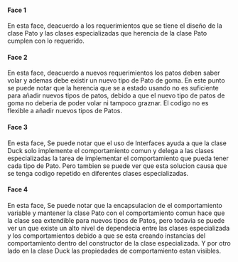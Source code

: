 #### Face 1
En esta face, deacuerdo a los requerimientos que se tiene el diseño de la clase Pato y las clases especializadas que herencia de la clase Pato cumplen con lo requerido. 

#### Face 2
En esta face, deacuerdo a nuevos requerimientos los patos deben saber volar y ademas debe existir un nuevo tipo de Pato de goma. 
En este punto se puede notar que la herencia que se a estado usando no es suficiente para añadir nuevos tipos de patos, debido a que el nuevo tipo de patos de goma no deberia de poder volar ni tampoco graznar.
El codigo no es flexible a añadir nuevos tipos de Patos.          

#### Face 3
En esta face, Se puede notar que el uso de Interfaces ayuda a que la clase Duck solo implemente el comportamiento comun y delega a las clases especializadas la tarea de implementar el comportamiento que pueda tener cada tipo de Pato.
Pero tambien se puede ver que esta solucion causa que se tenga codigo repetido en diferentes clases especializadas.

#### Face 4
En esta face, Se puede notar que la encapsulacion de el comportamiento variable y mantener la clase Pato con el comportamiento comun hace que la clase sea extendible para nuevos tipos de Patos, 
pero todavia se puede ver un que existe un alto nivel de dependecia entre las clases especializada y los comportamientos debido a que se esta creando instancias del comportamiento dentro del constructor de la clase especializada. 
Y por otro lado en la clase Duck las propiedades de comportamiento estan visibles.     
